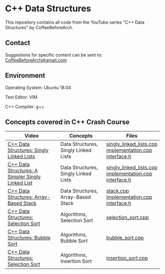 # C++ Data Structures
This repository contains all code from the YouTube series "C++ Data Structures" by CoffeeBeforeArch.

## Contact

Suggestions for specific content can be sent to: CoffeeBeforeArch@gmail.com


## Environment 
Operating System: Ubuntu 18.04

Text Editor: VIM

C++ Compiler: g++


## Concepts covered in C++ Crash Course
| Video | Concepts | Files |
| ----- | -------- | ----- |
| <a href=https://youtu.be/1M09LW-1rHY>C++ Data Structures: Singly Linked Lists</a> | Data Structures, Singly Linked Lists | <a href=https://github.com/CoffeeBeforeArch/cpp_data_structures/tree/master/data_structures/singly_linked_lists/robust_sll/singly_linked_lists.cpp>singly_linked_lists.cpp</a><br><a href=https://github.com/CoffeeBeforeArch/cpp_data_structures/tree/master/data_structures/singly_linked_lists/robust_sll/implementation.cpp>implementation.cpp</a><br><a href=https://github.com/CoffeeBeforeArch/cpp_data_structures/tree/master/data_structures/singly_linked_lists/robust_sll/interface.h>interface.h</a> |
| <a href=https://youtu.be/Ym8xs5NTSBs>C++ Data Structures: A Simpler Singly Linked List</a> | Data Structures, Singly Linked Lists | <a href=https://github.com/CoffeeBeforeArch/cpp_data_structures/tree/master/data_structures/singly_linked_lists/simple_sll/singly_linked_lists.cpp>singly_linked_lists.cpp</a><br><a href=https://github.com/CoffeeBeforeArch/cpp_data_structures/tree/master/data_structures/singly_linked_lists/simple_sll/implementation.cpp>implementation.cpp</a><br><a href=https://github.com/CoffeeBeforeArch/cpp_data_structures/tree/master/data_structures/singly_linked_lists/simple_sll/interface.h>interface.h</a> |
| <a href=https://youtu.be/03DKZ6L619I>C++ Data Structures: Array-Based Stack</a> | Data Structures, Array-Based Stack | <a href=https://github.com/CoffeeBeforeArch/cpp_data_structures/tree/master/data_structures/stacks/simple_stack/stack.cpp>stack.cpp</a><br><a href=https://github.com/CoffeeBeforeArch/cpp_data_structures/tree/master/data_structures/stack/simple_stack/implementation.cpp>implementation.cpp</a><br><a href=https://github.com/CoffeeBeforeArch/cpp_data_structures/tree/master/data_structures/stack/simple_stack/interface.h>interface.h</a> |
| <a href=https://youtu.be/03DKZ6L619I>C++ Data Structures: Selection Sort</a> | Algorithms, Selection Sort | <a href=https://github.com/CoffeeBeforeArch/cpp_data_structures/tree/master/algorithms/selection_sort/selection_sort.cpp>selection_sort.cpp</a> |
| <a href=https://youtu.be/03DKZ6L619I>C++ Data Structures: Bubble Sort</a> | Algorithms, Bubble Sort | <a href=https://github.com/CoffeeBeforeArch/cpp_data_structures/tree/master/algorithms/bubble_sort/bubble_sort.cpp>bubble_sort.cpp</a> |
| <a href=https://youtu.be/03DKZ6L619I>C++ Data Structures: Selection Sort</a> | Algorithms, Insertion Sort | <a href=https://github.com/CoffeeBeforeArch/cpp_data_structures/tree/master/algorithms/insertion_sort/insertion_sort.cpp>insertion_sort.cpp</a> |
